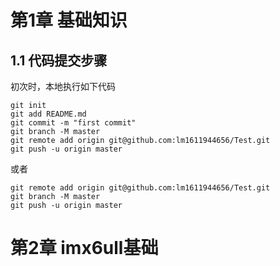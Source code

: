 # 第1章 基础知识

## 1.1 代码提交步骤

初次时，本地执行如下代码

```shell
git init
git add README.md
git commit -m "first commit"
git branch -M master
git remote add origin git@github.com:lm1611944656/Test.git
git push -u origin master
```

或者

```shell
git remote add origin git@github.com:lm1611944656/Test.git
git branch -M master
git push -u origin master
```

# 第2章 imx6ull基础